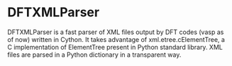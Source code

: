 DFTXMLParser
============

DFTXMLParser is a fast parser of XML files output by DFT codes (vasp as of now) written in Cython.
It takes advantage of xml.etree.cElementTree, a C implementation of ElementTree present in
Python standard library. XML files are parsed in a Python dictionary in a transparent way.